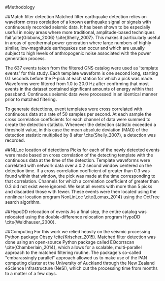 #Methodology

##Match filter detection
Matched filter earthquake detection relies on waveform cross corelation of a known earthquake signal or signals with continuously recorded seismic data. It has been shown to be especially useful in noisy areas where more traditional, amplitude-based techniques fail \cite{Gibbons_2006} \cite{Shelly_2007}. This makes it particularly useful in areas of geothermal power generation where large numbers of highly similar, low-magnitude earthquakes can occur and which are usually subject to high levels of anthropogenic noise associated with the power generation process.

The 637 events taken from the filtered GNS catalog were used as 'template events' for this study. Each template waveform is one second long, starting 0.1 seconds before the P-pick at each station for which a pick was made. Waveforms were filtered from 1.0 to 20.0 Hz after confirming that most events in the dataset contained significant amounts of energy within that passband. Continuous seismic data were processed in an identical manner prior to matched filtering.

To generate detections, event templates were cross correlated with continuous data at a rate of 50 samples per second. At each sample the cross correlation coefficients for each channel of data were summed to create the detection statistic. Whenever the detection statistic exceeded a threshold value, in this case the mean absolute deviation (MAD) of the detection statistic multiplied by 8 after \cite{Shelly_2007}, a detection was recorded.

##NLLoc location of detections
Picks for each of the newly detected events were made based on cross correlation of the detecting template with the continuous data at the time of the detection. Template waveforms were correlated with network data over a 0.2 second window centered on the detection time. If a cross correlation coefficient of greater than 0.3 was found within that window, the pick was made at the time corresponding to that correlation. Channels for which a correlation coefficient of greater than 0.3 did not exist were ignored. We kept all events with more than 5 picks and discarded those with fewer. These events were then located using the nonlinear location program NonLinLoc \cite{Lomax_2014} using the OctTree search algorithm.

##HypoDD relocation of events
As a final step, the entire catalog was relocated using the double-difference relocation program HypoDD \cite{Waldhauser_2000}.

##Computing
For this work we relied heavily on the seismic processing Python package Obspy \cite{Krischer_2015}. Matched filter detection was done using an open-source Python package called EQcorrscan \cite{Chamberlain_2014}, which allows for a scalable, multi-parallel approach to the matched filtering routine. The package's so-called "embarassingly parallel" approach allowed us to make use of the PAN computing cluster at the University of Auckland through the New Zealand eScience Infrastructure (NeSI), which cut the processing time from months to a matter of a few days.
